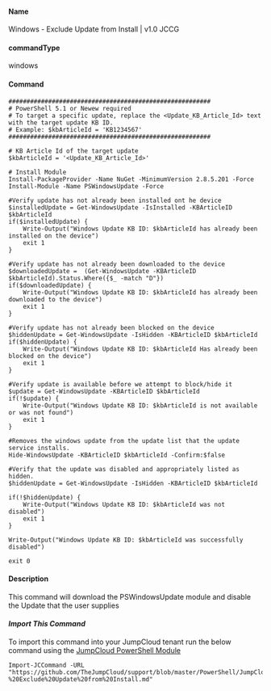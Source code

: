 #### Name

Windows - Exclude Update from Install | v1.0 JCCG

#### commandType

windows

#### Command

```
########################################################
# PowerShell 5.1 or Newew required
# To target a specific update, replace the <Update_KB_Article_Id> text with the target update KB ID.
# Example: $kbArticleId = 'KB1234567'
########################################################

# KB Article Id of the target update
$kbArticleId = '<Update_KB_Article_Id>'

# Install Module
Install-PackageProvider -Name NuGet -MinimumVersion 2.8.5.201 -Force
Install-Module -Name PSWindowsUpdate -Force
    
#Verify update has not already been installed ont he device
$installedUpdate = Get-WindowsUpdate -IsInstalled -KBArticleID $kbArticleId
if($installedUpdate) {
    Write-Output("Windows Update KB ID: $kbArticleId has already been installed on the device")
    exit 1
}

#Verify update has not already been downloaded to the device
$downloadedUpdate =  (Get-WindowsUpdate -KBArticleID $kbArticleId).Status.Where({$_ -match "D"})
if($downloadedUpdate) {
    Write-Output("Windows Update KB ID: $kbArticleId has already been downloaded to the device")
    exit 1
}

#Verify update has not already been blocked on the device
$hiddenUpdate = Get-WindowsUpdate -IsHidden -KBArticleID $kbArticleId
if($hiddenUpdate) {
    Write-Output("Windows Update KB ID: $kbArticleId Has already been blocked on the device")
    exit 1
}

#Verify update is available before we attempt to block/hide it
$update = Get-WindowsUpdate -KBArticleID $kbArticleId
if(!$update) {
    Write-Output("Windows Update KB ID: $kbArticleId is not available or was not found")
    exit 1
}

#Removes the windows update from the update list that the update service installs.
Hide-WindowsUpdate -KBArticleID $kbArticleId -Confirm:$false
    
#Verify that the update was disabled and appropriately listed as hidden.
$hiddenUpdate = Get-WindowsUpdate -IsHidden -KBArticleID $kbArticleId

if(!$hiddenUpdate) {
    Write-Output("Windows Update KB ID: $kbArticleId was not disabled")
    exit 1
}

Write-Output("Windows Update KB ID: $kbArticleId was successfully disabled")

exit 0
```

#### Description

This command will download the PSWindowsUpdate module and disable the Update that the user supplies

#### *Import This Command*

To import this command into your JumpCloud tenant run the below command using the [JumpCloud PowerShell Module](https://github.com/TheJumpCloud/support/wiki/Installing-the-JumpCloud-PowerShell-Module)

```
Import-JCCommand -URL "https://github.com/TheJumpCloud/support/blob/master/PowerShell/JumpCloud%20Commands%20Gallery/Windows%20Commands/Windows%20-%20Exclude%20Update%20from%20Install.md"
```
